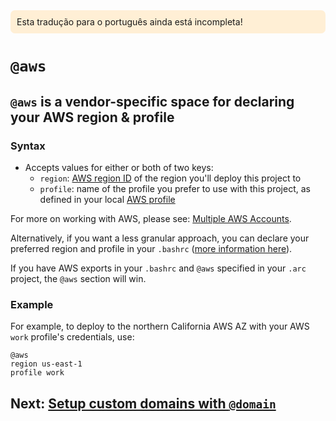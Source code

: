 <div style=background:papayawhip;padding:10px;border-radius:7px;>Esta tradução para o português ainda está incompleta!</div>

# `@aws`

## `@aws` is a vendor-specific space for declaring your AWS region & profile

### Syntax
- Accepts values for either or both of two keys:
  - `region`: [AWS region ID](https://docs.aws.amazon.com/general/latest/gr/rande.html) of the region you'll deploy this project to
  - `profile`: name of the profile you prefer to use with this project, as defined in your local [AWS profile](/quickstart)

For more on working with AWS, please see: [Multiple AWS Accounts](https://arc.codes/guides/multiple-aws-accounts).

Alternatively, if you want a less granular approach, you can declare your preferred region and profile in your `.bashrc` ([more information here](https://docs.aws.amazon.com/cli/latest/userguide/cli-environment.html)).

If you have AWS exports in your `.bashrc` and `@aws` specified in your `.arc` project, the `@aws` section will win.


### Example
For example, to deploy to the northern California AWS AZ with your AWS `work` profile's credentials, use:

```arc
@aws
region us-east-1
profile work
```

## Next: [Setup custom domains with `@domain`](/reference/domain)
